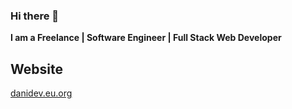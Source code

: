 ### Hi there 👋

**I am a Freelance | Software Engineer | Full Stack Web Developer**

## Website
<a href="https://danidev.eu.org">danidev.eu.org</a>

<!--
**danidev196453/danidev196453** is a ✨ _special_ ✨ repository because its `README.md` (this file) appears on your GitHub profile.

Here are some ideas to get you started:

- 🔭 I’m currently working on ...
- 🌱 I’m currently learning ...
- 👯 I’m looking to collaborate on ...
- 🤔 I’m looking for help with ...
- 💬 Ask me about ...
- 📫 How to reach me: ...
- 😄 Pronouns: ...
- ⚡ Fun fact: ...
-->
